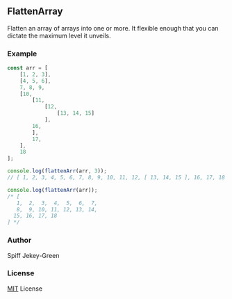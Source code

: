 ## FlattenArray
Flatten an array of arrays into one or more. It flexible enough that you can dictate the maximum level it unveils.

### Example
```js
const arr = [
    [1, 2, 3],
    [4, 5, 6],
    7, 8, 9,
    [10, 
        [11,
            [12,
                [13, 14, 15]
            ],
        16,
        ],
        17,
    ],
    18
];

console.log(flattenArr(arr, 3));
// [ 1, 2, 3, 4, 5, 6, 7, 8, 9, 10, 11, 12, [ 13, 14, 15 ], 16, 17, 18 ]

console.log(flattenArr(arr));
/* [
   1,  2,  3,  4,  5,  6,  7,
   8,  9, 10, 11, 12, 13, 14,
  15, 16, 17, 18
] */
```

### Author
Spiff Jekey-Green

### License
[MIT](./LICENSE) License